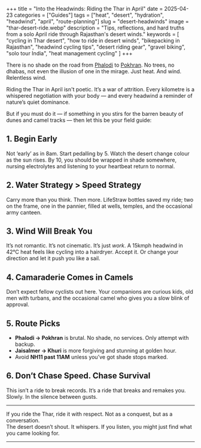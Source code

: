 +++
title = "Into the Headwinds: Riding the Thar in April"
date = 2025-04-23
categories = ["Guides"]
tags = ["heat", "desert", "hydration", "headwind", "april", "route-planning"]
slug = "desert-headwinds"
image = "thar-desert-ride.webp"
description = "Tips, reflections, and hard truths from a solo April ride through Rajasthan's desert winds."
keywords = [
  "cycling in Thar desert",
  "how to ride in desert winds",
  "bikepacking in Rajasthan",
  "headwind cycling tips",
  "desert riding gear",
  "gravel biking",
  "solo tour India",
  "heat management cycling"
]
+++

There is no shade on the road from [Phalodi](https://en.wikipedia.org/wiki/Phalodi) to [Pokhran](https://en.wikipedia.org/wiki/Pokhran). No trees, no dhabas, not even the illusion of one in the mirage. Just heat. And wind. Relentless wind.

Riding the Thar in April isn't poetic. It’s a war of attrition. Every kilometre is a whispered negotiation with your body — and every headwind a reminder of nature’s quiet dominance.

But if you must do it — if something in you stirs for the barren beauty of dunes and camel tracks — then let this be your field guide:

## 1. Begin Early

Not ‘early’ as in 8am. Start pedalling by 5. Watch the desert change colour as the sun rises. By 10, you should be wrapped in shade somewhere, nursing electrolytes and listening to your heartbeat return to normal.

## 2. Water Strategy > Speed Strategy

Carry more than you think. Then more. LifeStraw bottles saved my ride; two on the frame, one in the pannier, filled at wells, temples, and the occasional army canteen.

## 3. Wind Will Break You

It’s not romantic. It’s not cinematic. It’s just *work*. A 15kmph headwind in 42°C heat feels like cycling into a hairdryer. Accept it. Or change your direction and let it push you like a sail.

<!-- ![A Haveli in Phalodi](https://ik.imagekit.io/gearlama/blog/desert-headwinds/Haveli_in_Phalodi,_Rajasthan.jpg?updatedAt=1745381012000)  
*A Haveli in Phalodi* -->

## 4. Camaraderie Comes in Camels

Don’t expect fellow cyclists out here. Your companions are curious kids, old men with turbans, and the occasional camel who gives you a slow blink of approval.

## 5. Route Picks

- **Phalodi → Pokhran** is brutal. No shade, no services. Only attempt with backup.  
- **Jaisalmer → Khuri** is more forgiving and stunning at golden hour.  
- Avoid **NH11 past 11AM** unless you’ve got shade stops marked.

## 6. Don’t Chase Speed. Chase Survival

This isn’t a ride to break records. It’s a ride that breaks and remakes you. Slowly. In the silence between gusts.

<!-- ![Pokhran fort](https://ik.imagekit.io/gearlama/blog/desert-headwinds/Pokhran_Fort.jpeg?updatedAt=1745381012402)  
*Pokhran fort. P.S.  the word "Pokaran" (पोकरण) means "place surrounded by five salt-ranges".* -->

---

If you ride the Thar, ride it with respect. Not as a conquest, but as a conversation.  
The desert doesn’t shout. It whispers. If you listen, you might just find what you came looking for.

---
